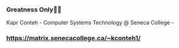 ### Greatness Only🤞🏿

Kapr Conteh -
Computer Systems Technology @ Seneca College -

### https://matrix.senecacollege.ca/~kconteh1/
